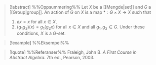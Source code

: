 
> [!abstract] %%Oppsummering%%
> Let $X$ be a [[Mengde|set]] and $G$ a [[Group|group]]. An action of $G$ on $X$ is a map $\ast : G \times X \to X$ such that 
> 1. $ex = x$ for all $x \in X$, 
> 2. $(g_{1}g_{2})(x) = g_{1}(g_{2}x)$ for all $x \in X$ and all $g_{1},g_{2} \in G$. 
> Under these conditions, $X$ is a $G$-set.

> [!example] %%Eksempel%%
> 

> [!quote] %%Referanser%%
> Fraleigh, John B. _A First Course in Abstract Algebra_. 7th ed., Pearson, 2003.